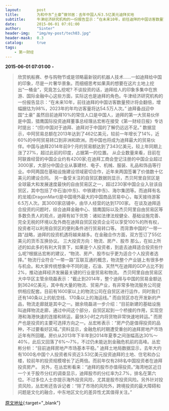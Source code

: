 ```yaml
---
layout:       post
title:        为和中东“土豪”做邻居：去年中国人斥3.5亿美元迪拜买地
subtitle:     牛津经济研究机构的一份报告显示：“在未来10年，前往迪拜的中国访客数量预计将会翻倍，增幅据估为98%，2023年的年均访客量将达54.5万人次。”
date:         2015-06-01 07:01:00
author:       "Sinter"
header-img:   "img/my-post/tech03.jpg"
header-mask:  0.3
catalog:      true
tags:
    - 第一财经
---
```


**2015-06-01 07:01:00**  **-**

> 欣赏帆船赛、参与购物节或是领略最新锐的机器人技术……一如迪拜给中国的印象，尽是一片奢华景象。而细细思考如果真的想要在这片土地上挖出“一桶金”，究竟怎么挖呢?
不谈投资的话，迪拜给人的印象多集中在旅游、国际金融中心这些方面，实际这也是迪拜的角色。牛津经济研究机构的一份报告显示：“在未来10年，前往迪拜的中国访客数量预计将会翻倍，增幅据估为98%，2023年的年均访客量将达54.5万人次。”
迪拜备战迎中国“土豪”
虽然目前迪拜10%的常住人口是中国人，迪拜的第一大贸易伙伴是中国，猎鹰国际投资迪拜董事总经理丛宏彬在接受《第一财经日报》专访时提出：“(但)中国对于迪拜、迪拜对于中国的了解仍远远不足。”
数据显示，中阿贸易总额在2013年达到了462亿美元，较前一年增长了14%，近60%的中阿贸易转口到非洲和欧洲。而中国也将成为迪拜最大的贸易伙伴。中国与迪拜2014年前9个月的贸易额达到了343亿美元，较上年同期上涨了27%，超过此前的印度，占据第一的位置。
从企业数量来看，目前在阿联酋经营的中国企业约有4200家;在迪拜工商会登记注册的中国企业超过3000家，大部分中国企业从事建材、电子、机械、服装、礼品和饰品等行业。中阿两国在基础设施建设领域密切合作，近年来两国签署了价值数十亿美元的建设合同。
另一备受关注的自贸区数据则显示，杰贝阿里自贸区是全球最大和发展速度最快的自由贸易区之一，超过230家中国企业入驻该自贸区，其中包括了中石油(中东)、中铁建(中东)、海尔集团等。而迪拜有名的龙城(DragonMart)是中国境外最大的中国商品贸易中心，每天接待游客6.5万人次。其3000家店铺中，由华人经营的达到1700家。
在谈及迪拜适合投资的问题时，综合迪拜金融中心、猎鹰国际以及杰贝阿里自由贸易区等多数负责人的观点，迪拜有如下优势：诸如法律法规健全、基础设施完善、完全无税的环境以及外商在迪拜自贸区投资企业可以享受100%的所有权，投资者可以利用自贸区的便利条件进行贸易转口等。
而背靠中国的“一带一路”战略，迪拜的投资机遇将越来越多。在金融合作方面，双方签订了55亿美元的货币互换协议。
三大投资方向：物流、房产、股市
那么，在如上所述的如此多的有利大背景下，如果是个人投资者，到底去迪拜适合投资些什么呢?根据丛宏彬的建议，“物流、房产、股市似乎更为适合个人投资者选择。”
物流行业符合“一带一路”互联互通的概念，物流整个产业链上有很多参与机会。和大家传统想象中不同的是，石油、天然气在迪拜的GDP占比不到2%，推动迪拜经济发展最关键的行业是贸易和物流。
杰贝阿里自由贸易区大中华区主管余晓磊表示：“截止到2014年，整个迪拜与中国的贸易金额达到3624亿美元，其中有大量的物流、贸易产业，有非常多物流服务公司提供相应配套。目前有1600家以上的物流公司在自贸区进行运作，同时我们还有140条以上的航空线、170条以上的海运线。”
而自贸区亦在开发新的产品，物流走廊就是其中之一。据余晓磊进一步介绍：“目前新建的基础设施叫迪拜物流走廊，通过中间这个部分，自贸区起到一个桥接的作用，实现空港和海港快速的连接和转运，最快3小时之内将货物非常快速地转运。”
而房产也是投资的主要可选择方向之一。丛宏彬表示：“房产仍是值得投资的品种，不过要看好区域。”资料显示，金融危机时期遭受重创的迪拜房地产市场近年有所回暖。房价从2013年下半年到2014年夏季之间涨幅高达30%～40%，此后又回落了6%～7%，不过仍未能达到金融危机前的高峰。丛宏彬分析：“目前迪拜房地产市场基本平稳。”
迪拜土地局数据显示，去年大约有1000名中国个人投资者斥资近3.53亿美元投资迪拜的土地、住宅和办公楼，较前年的投资规模增长了近两倍。而前年仅有288名中国投资者在迪拜投资房产。
另外，在丛宏彬看来：“迪拜的股市亦值得投资。”海湾地区近日一个关于股市分红的调查显示，迪拜股市的分红率为2.7%，排名在第六位。不过多位人士亦提示海外投资风险，尤其是股市投资风险。另外针对投资风险，丛宏彬还告诉记者：“除了市场的风险外，跨境投资的最大障碍和问题是文化的融合，中东地区文化的差异性尤其值得关注。”


[原文地址](http://www.yicai.com/news/4625559.html){:target="_blank"}


